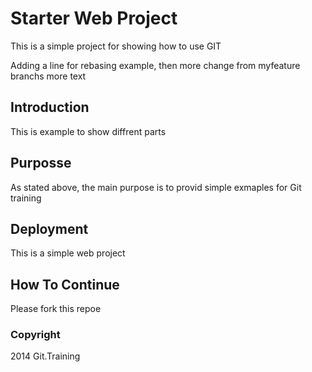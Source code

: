 # Starter Web Project

This is a simple project for showing how to use GIT


Adding a line for rebasing example, then more change from myfeature branchs
more text
## Introduction

This is example to show diffrent parts

## Purposse

As stated above, the main purpose is to provid simple exmaples for Git training

## Deployment

This is a simple web project

## How To Continue


Please fork this repoe

### Copyright

2014 Git.Training

